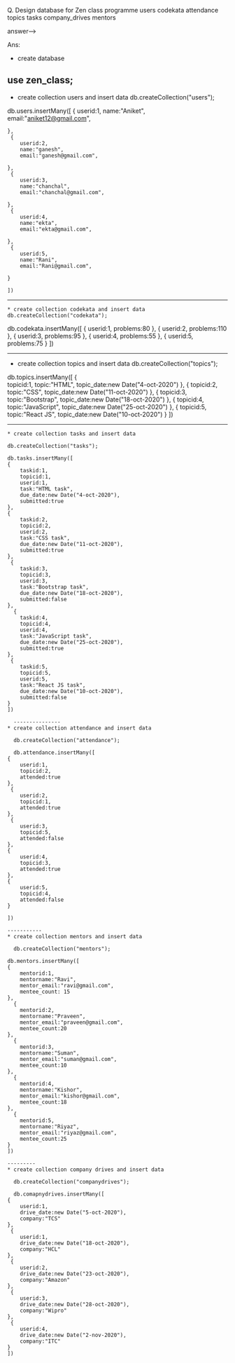Q. Design database for Zen class programme
users
codekata
attendance
topics
tasks
company_drives
mentors


answer-->

Ans:
* create database

use zen_class;
-------------------------------

* create collection users and insert data
db.createCollection("users");

db.users.insertMany([
    {
        userid:1,
        name:"Aniket",
        email:"aniket12@gmail.com",
        
    },
     {
        userid:2,
        name:"ganesh",
        email:"ganesh@gmail.com",
     
    },
     {
        userid:3,
        name:"chanchal",
        email:"chanchal@gmail.com",
     
    },
     {
        userid:4,
        name:"ekta",
        email:"ekta@gmail.com",
       
    },
     {
        userid:5,
        name:"Rani",
        email:"Rani@gmail.com",
        
    }
    
    ])

------------
    * create collection codekata and insert data
    db.createCollection("codekata");

db.codekata.insertMany([
    {
        userid:1,
        problems:80
    },
     {
        userid:2,
        problems:110
    },
     {
        userid:3,
        problems:95
    },
     {
        userid:4,
        problems:55
    },
     {
        userid:5,
        problems:75
    }
    ])  

-----
   * create collection topics and insert data
db.createCollection("topics");

db.topics.insertMany([
    {   
        topicid:1,
        topic:"HTML",
        topic_date:new Date("4-oct-2020")
    },
     {
         topicid:2,
        topic:"CSS",
        topic_date:new Date("11-oct-2020")
    },
     {
         topicid:3,
        topic:"Bootstrap",
        topic_date:new Date("18-oct-2020")
    },
     {
         topicid:4,
        topic:"JavaScript",
        topic_date:new Date("25-oct-2020")
    },
     {
         topicid:5,
        topic:"React JS",
        topic_date:new Date("10-oct-2020")
    }
    ])

------------
    * create collection tasks and insert data

    db.createCollection("tasks");

    db.tasks.insertMany([
    {
        taskid:1,
        topicid:1,
        userid:1,
        task:"HTML task",
        due_date:new Date("4-oct-2020"),
        submitted:true
    },
    {
        taskid:2,
        topicid:2,
        userid:2,
        task:"CSS task",
        due_date:new Date("11-oct-2020"),
        submitted:true
    },
     {
        taskid:3,
        topicid:3,
        userid:3,
        task:"Bootstrap task",
        due_date:new Date("18-oct-2020"),
        submitted:false
    },
      {
        taskid:4,
        topicid:4,
        userid:4,
        task:"JavaScript task",
        due_date:new Date("25-oct-2020"),
        submitted:true
    },
     {
        taskid:5,
        topicid:5,
        userid:5,
        task:"React JS task",
        due_date:new Date("10-oct-2020"),
        submitted:false
    }
    ])

      ---------------
    * create collection attendance and insert data

      db.createCollection("attendance");

      db.attendance.insertMany([
    {
        userid:1,
        topicid:2,
        attended:true
    },
     {
        userid:2,
        topicid:1,
        attended:true
    },
     {
        userid:3,
        topicid:5,
        attended:false
    },
    {
        userid:4,
        topicid:3,
        attended:true
    },
    {
        userid:5,
        topicid:4,
        attended:false
    }
    
    ])
    
    -----------
    * create collection mentors and insert data

      db.createCollection("mentors");

    db.mentors.insertMany([
    {
        mentorid:1,
        mentorname:"Ravi",
        mentor_email:"ravi@gmail.com",
        mentee_count: 15
    },
      {
        mentorid:2,
        mentorname:"Praveen",
        mentor_email:"praveen@gmail.com",
        mentee_count:20
    },
      {
        mentorid:3,
        mentorname:"Suman",
        mentor_email:"suman@gmail.com",
        mentee_count:10
    },
      {
        mentorid:4,
        mentorname:"Kishor",
        mentor_email:"kishor@gmail.com",
        mentee_count:18
    },
      {
        mentorid:5,
        mentorname:"Riyaz",
        mentor_email:"riyaz@gmail.com",
        mentee_count:25
    }
    ])

    ---------
    * create collection company drives and insert data

      db.createCollection("companydrives");

      db.comapnydrives.insertMany([
    {
        userid:1,
        drive_date:new Date("5-oct-2020"),
        company:"TCS"
    },
     {
        userid:1,
        drive_date:new Date("18-oct-2020"),
        company:"HCL"
    },
     {
        userid:2,
        drive_date:new Date("23-oct-2020"),
        company:"Amazon"
    },
     {
        userid:3,
        drive_date:new Date("28-oct-2020"),
        company:"Wipro"
    },
     {
        userid:4,
        drive_date:new Date("2-nov-2020"),
        company:"ITC"
    }
    ])
